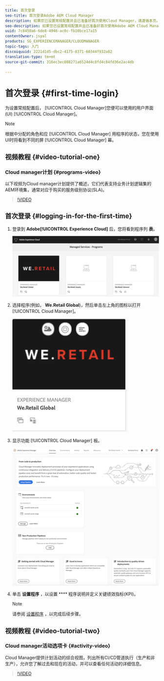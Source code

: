 ```yaml
---
title: 首次登录
seo-title: 首次登录Adobe AEM Cloud Manager
description: 如果您已设置常规配置并且已准备好首次使用Cloud Manager，请遵循本页。
seo-description: 如果您已设置常规配置并且已准备好首次使用Adobe AEM Cloud Manager，请遵循本页。
uuid: 7c8458a6-6de8-4946-ac0c-fb10bce17a15
contentOwner: jsyal
products: SG_EXPERIENCEMANAGER/CLOUDMANAGER
topic-tags: 入门
discoiquuid: 2221d1d5-dbc2-4175-8371-60344f932a82
translation-type: tm+mt
source-git-commit: 316ec3ec088271a6524d4c8fd4c84fd36e2ac4db

---
```



# 首次登录 {#first-time-login}

为设置常规配置后， [!UICONTROL Cloud Manager]您便可以使用的用户界面(UI) [!UICONTROL Cloud Manager]。

>[!NOTE]
>
>根据中分配的角色和应 [!UICONTROL Cloud Manager] 用程序的状态，您在使用UI时将看到不同的屏 [!UICONTROL Cloud Manager] 幕。

## 视频教程 {#video-tutorial-one}

### Cloud manager计划 {#programs-video}

以下视频为Cloud manager计划提供了概述，它们代表支持业务计划逻辑集的AEM环境集，通常对应于购买的服务级别协议(SLA)。

>[!VIDEO](https://video.tv.adobe.com/v/26313/?captions=chi_hans)

## 首次登录 {#logging-in-for-the-first-time}

1. 登录到 **Adobe[!UICONTROL Experience Cloud]** 后，您将看到程序列 **表**。

   ![](assets/screen_shot_2018-06-04at120643pm.png)

1. 选择程序(例如， **We.Retail Global**)，然后单击左上角的图标以打开 [!UICONTROL Cloud Manager]。

   ![](assets/screen_shot_2018-06-04at12611pm.png)

1. 显示功能 [!UICONTROL Cloud Manager] 板。

   ![](assets/FirstLogin1.png)

1. 单击 **设置程序** ，以设置 **** 程序说明并定义关键绩效指标(KPI)。

   >[!NOTE]
   >
   >请参阅 [设置程序](https://helpx.adobe.com/experience-manager/cloud-manager/using/setting-up-program.html) ，以完成后续步骤。

## 视频教程 {#video-tutorial-two}

### Cloud manager活动选项卡 {#activity-video}

Cloud Manager提供计划活动的综合视图，列出所有CI/CD管道执行（生产和非生产），允许您了解过去和现在的活动，并可以查看任何活动的详细信息。

>[!VIDEO](https://video.tv.adobe.com/v/26313/?captions=chi_hans)